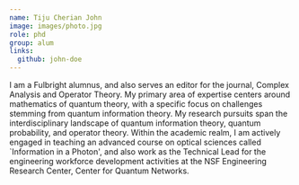 ```yaml
---
name: Tiju Cherian John
image: images/photo.jpg
role: phd
group: alum
links:
  github: john-doe
---
```


I am a Fulbright alumnus, and also serves an editor for the journal, Complex Analysis and Operator Theory. My primary area of expertise centers around mathematics of quantum theory, with a specific focus on challenges stemming from quantum information theory. My research pursuits span the interdisciplinary landscape of quantum information theory, quantum probability, and operator theory. Within the academic realm, I am actively engaged in teaching an advanced course on optical sciences called `Information in a Photon', and also work as the Technical Lead for the engineering workforce development activities at the NSF Engineering Research Center, Center for Quantum Networks.